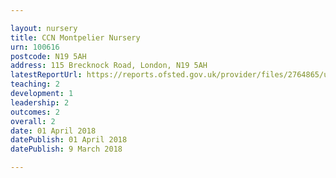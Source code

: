 ```yaml
---

layout: nursery
title: CCN Montpelier Nursery
urn: 100616
postcode: N19 5AH
address: 115 Brecknock Road, London, N19 5AH
latestReportUrl: https://reports.ofsted.gov.uk/provider/files/2764865/urn/100616.pdf
teaching: 2
development: 1
leadership: 2
outcomes: 2
overall: 2
date: 01 April 2018 
datePublish: 01 April 2018 
datePublish: 9 March 2018

---
```


